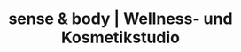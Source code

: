 ---
title: "sense & body | Wellness- und Kosmetikstudio"
url: /muenchen/sense-und-body-wellness-und-kosmetikstudio/
shop: Kosmetik
---